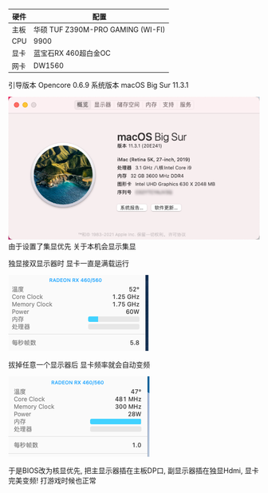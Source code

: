 |  硬件   | 配置  |
|  ----  | ----  |
| 主板  | 华硕 TUF Z390M-PRO GAMING (WI-FI) |
| CPU  | 9900 |
| 显卡	| 蓝宝石RX 460超白金OC |
| 网卡	| DW1560 |

引导版本 Opencore 0.6.9
系统版本 macOS Big Sur 11.3.1

![](https://github.com/cloudk/ASUS-TUF-Z390M-PRO-OPENCORE/blob/main/1.png)
由于设置了集显优先 关于本机会显示集显

独显接双显示器时 显卡一直是满载运行

![](https://github.com/cloudk/ASUS-TUF-Z390M-PRO-OPENCORE/blob/main/2.png)

拔掉任意一个显示器后 显卡频率就会自动变频

![](https://github.com/cloudk/ASUS-TUF-Z390M-PRO-OPENCORE/blob/main/3.png)

于是BIOS改为核显优先, 把主显示器插在主板DP口, 副显示器插在独显Hdmi, 显卡完美变频! 打游戏时候也正常